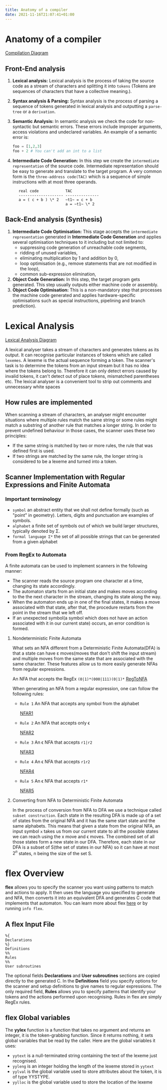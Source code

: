 ```yaml
---
title: Anatomy of a compiler
date: 2021-11-16T21:07:41+01:00
---
```

# Anatomy of a compiler

[Compilation Diagram](./static/Anatomy_of_a_compiler/2021-06-06T13:21:22.png)

## Front-End analysis

1.  **Lexical analysis:** Lexical analysis is the process of taking the source code as a stream of characters and splitting it into `tokens` (Tokens are sequences of characters that have a collective meaning.).

2.  **Syntax analysis & Parsing:** Syntax analysis is the process of parsing a sequence of tokens generated in lexical analysis and outputting a `parse-tree` or a `derivation`.

3.  **Semantic Analysis:** In semantic analysis we check the code for non-syntactic but semantic errors. These errors include improper arguments, access violations and undeclared variables. An example of a semantic error is:

    ``` python
    foo = [1,2,3]
    foo + 2 # You can't add an int to a list
    ```

4.  **Intermediate Code Generation:** In this step we create the `intermediate representation` of the source code. Intermediate representation should be easy to generate and translate to the target program. A very common form is the `three-address code(TAC)` which is a sequence of simple instructions with at most three operands.

```
      real code            TAC
      -------------------- ---------------
      a = ( c + b ) \* 2   ~t1~ = c + b
                           a = ~t1~ \* 2
```

## Back-End analysis (Synthesis)

1.  **Intermediate Code Optimisation:** This stage accepts the `intermediate representation` generated in **Intermediate Code Generation** and applies several optimisation techniques to it including but not limited to:
    -   suppressing code generation of unreachable code segments,
    -   ridding of unused variables,
    -   eliminating multiplication by 1 and addition by 0,
    -   loop optimisation (e.g., remove statements that are not modified in the loop),
    -   common sub-expression elimination,
2.  **Object Code Generation:** In this step, the target program gets generated. This step usually outputs either machine code or assembly.
3.  **Object Code Optimisation:** This is a non-mandatory step that processes the machine code generated and applies hardware-specific optimisations such as special instructions, pipelining and branch prediction).

# Lexical Analysis

[Lexical Analysis Diagram](./static/Lexical_Analysis/2021-06-06T13:38:04.png)

A lexical analyser takes a stream of characters and generates tokens as its output. It can recognise particular instances of tokens which are called `lexemes`. A lexeme is the actual sequence forming a token. The scanner's task is to determine the tokens from an input stream but it has no idea where the tokens belong to. Therefore it can only detect errors caused by invalid tokens, it can't detect out of place tokens, mismatched parentheses etc. The lexical analyser is a convenient tool to strip out comments and unnecessary white spaces

## How rules are implemented

When scanning a stream of characters, an analyser might encounter situations where multiple rules match the same string or some rules might match a substring of another rule that matches a longer string. In order to prevent undefined behaviour in those cases, the scanner uses these two principles:

-   If the same string is matched by two or more rules, the rule that was defined first is used.
-   If two strings are matched by the same rule, the longer string is considered to be a lexeme and turned into a token.

## Scanner Implementation with Regular Expressions and Finite Automata

### Important terminology

-   `symbol` an abstract entity that we shall not define formally (such as \"point\" in geometry). Letters, digits and punctuation are examples of symbols.
-   `alphabet` a finite set of symbols out of which we build larger structures, typically denoted by Σ.
-   `formal language Σ*` the set of all possible strings that can be generated from a given alphabet

### From RegEx to Automata

A finite automata can be used to implement scanners in the following manner:

-   The scanner reads the source program one character at a time, changing its state accordingly.
-   The automaton starts from an initial state and makes moves according to the the next character in the stream, changing its state along the way.
-   When the automaton ends up in one of the final states, it makes a move associated with that state, after that, the procedure restarts from the point in the stream that we left off.
-   If an unexpected symbol(a symbol which does not have an action associated with it in our current state) occurs, an error condition is formed.

1.  Nondeterministic Finite Automata

    What sets an NFA different from a Deterministic Finite Automata(DFA) is that a state can have ε moves(moves that don\'t shift the input stream) and multiple moves from the same state that are associated with the same character. These features allow us to more easily generate NFAs from regular expressions.

    An NFA that accepts the RegEx `(0|1)*(000|111)(0|1)*` [RegToNFA](./static/Lexical_Analysis/2021-06-06T19:46:57_RegToNFA.png)

    When generating an NFA from a regular expression, one can follow the following rules:

    -   `Rule 1` An NFA that accepts any symbol from the alphabet

        [NFAR1](./static/Lexical_Analysis/2021-06-06T19:47:14_NFAR1.png)

    -   `Rule 2` An NFA that accepts only ϵ

        [NFAR2](./static/Lexical_Analysis/2021-06-06T19:49:15_NFAR2.png)

    -   `Rule 3` An ϵ NFA that accepts `r1|r2`

        [NFAR3](./static/Lexical_Analysis/2021-06-06T19:51:28_NFAR3.png)

    -   `Rule 4` An ϵ NFA that accepts `r1r2`

        [NFAR4](./static/Lexical_Analysis/2021-06-06T19:53:04_NFAR4.png)

    -   `Rule 5` An ϵ NFA that accepts `r1*`

        [NFAR5](./static/Lexical_Analysis/2021-06-06T19:53:50_NFAR5.png)

2.  Converting from NFA to Deterministic Finite Automata

    In the process of conversion from NFA to DFA we use a technique called `subset construction`. Each state in the resulting DFA is made up of a set of states from the original NFA and it has the same start state and the same alphabets. This means that given a state from the original NFA, an input symbol `x` takes us from our current state to all the possible states we can reach using the x move and ϵ moves. The combined set of all those states form a new state in our DFA. Therefore, each state in our DFA is a subset of S(the set of states in our NFA) so it can have at most $2^n$ states, n being the size of the set S.

# flex Overview

**flex** allows you to specify the scanner you want using patterns to match and actions to apply. It then uses the language you specified to generate and NFA, then converts it into an equivalent DFA and generates C code that implements that automaton. You can learn more about flex [here](http://flex.sourceforge.net/manual/) or by running `info flex`.

## A flex Input File

``` bison
%{
Declarations
%}
Definitions
%%
Rules
%%
User subroutines
```

The optional fields **Declarations** and **User subroutines** sections are copied directly to the generated C. In the **Definitions** field you specify options for the scanner and setup definitions to give names to regular expressions. The only required field, **Rules** allows you to specify patterns that identify your tokens and the actions performed upon recognising. Rules in flex are simply RegEx rules.

## flex Global variables

The **yylex** function is a function that takes no argument and returns an integer, it is the token-grabbing function. Since it returns nothing, it sets global variables that be read by the caller. Here are the global variables it uses:

-   `yytext` is a null-terminated string containing the text of the lexeme just recognised.
-   `yyleng` is an integer holding the length of the lexeme stored in `yytext`
-   `yylval` is the global variable used to store attributes about the token, it is of type YYSTYPE.
-   `yylloc` is the global variable used to store the location of the lexeme
